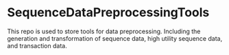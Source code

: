 # SequenceDataPreprocessingTools
This repo is used to store tools for data preprocessing. Including the generation and transformation of sequence data, high utility sequence data, and transaction data.
